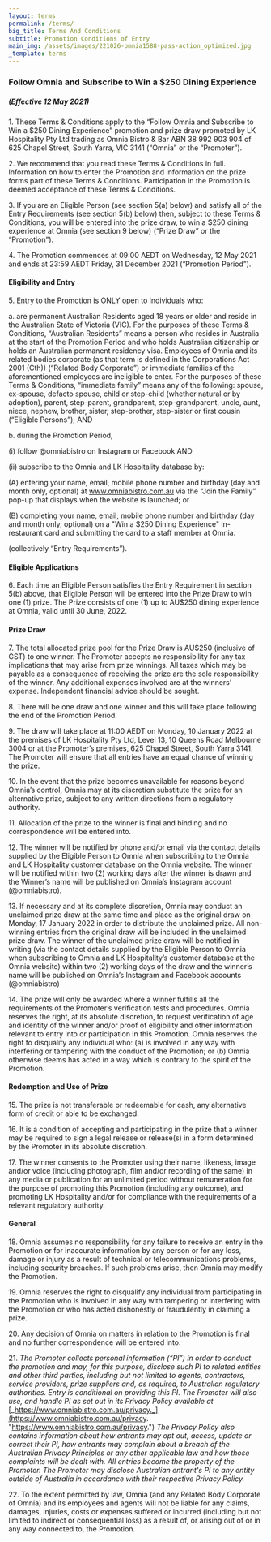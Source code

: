 ```yaml
---
layout: terms
permalink: /terms/
big_title: Terms And Conditions
subtitle: Promotion Conditions of Entry
main_img: /assets/images/221026-omnia1588-pass-action_optimized.jpg
_template: terms
---
```


### Follow Omnia and Subscribe to Win a $250 Dining Experience

##### (Effective 12 May 2021)

1\. These Terms & Conditions apply to the “Follow Omnia and Subscribe to Win a $250 Dining Experience” promotion and prize draw promoted by LK Hospitality Pty Ltd trading as Omnia Bistro & Bar ABN 38 992 903 904 of 625 Chapel Street, South Yarra, VIC 3141 (“Omnia” or the “Promoter”).

2\. We recommend that you read these Terms & Conditions in full. Information on how to enter the Promotion and information on the prize forms part of these Terms & Conditions. Participation in the Promotion is deemed acceptance of these Terms & Conditions.

3\. If you are an Eligible Person (see section 5(a) below) and satisfy all of the Entry Requirements (see section 5(b) below) then, subject to these Terms & Conditions, you will be entered into the prize draw, to win a $250 dining experience at Omnia (see section 9 below) (“Prize Draw” or the “Promotion”).

4\. The Promotion commences at 09:00 AEDT on Wednesday, 12 May 2021 and ends at 23:59 AEDT Friday, 31 December 2021 (“Promotion Period”).

#### Eligibility and Entry

5\. Entry to the Promotion is ONLY open to individuals who:

a. are permanent Australian Residents aged 18 years or older and reside in the Australian State of Victoria (VIC). For the purposes of these Terms & Conditions, “Australian Residents” means a person who resides in Australia at the start of the Promotion Period and who holds Australian citizenship or holds an Australian permanent residency visa. Employees of Omnia and its related bodies corporate (as that term is defined in the Corporations Act 2001 (Cth)) (“Related Body Corporate”) or immediate families of the aforementioned employees are ineligible to enter. For the purposes of these Terms & Conditions, “immediate family” means any of the following: spouse, ex-spouse, defacto spouse, child or step-child (whether natural or by adoption), parent, step-parent, grandparent, step-grandparent, uncle, aunt, niece, nephew, brother, sister, step-brother, step-sister or first cousin (“Eligible Persons”); AND

b. during the Promotion Period,

(i) follow @omniabistro on Instagram or Facebook AND

(ii) subscribe to the Omnia and LK Hospitality database by:

(A) entering your name, email, mobile phone number and birthday (day and month only, optional) at www.omniabistro.com.au via the “Join the Family” pop-up that displays when the website is launched; or

(B) completing your name, email, mobile phone number and birthday (day and month only, optional) on a "Win a $250 Dining Experience" in-restaurant card and submitting the card to a staff member at Omnia.

(collectively “Entry Requirements”).

#### Eligible Applications

6\. Each time an Eligible Person satisfies the Entry Requirement in section 5(b) above, that Eligible Person will be entered into the Prize Draw to win one (1) prize. The Prize consists of one (1) up to AU$250 dining experience at Omnia, valid until 30 June, 2022.

#### Prize Draw

7\. The total allocated prize pool for the Prize Draw is AU$250 (inclusive of GST) to one winner. The Promoter accepts no responsibility for any tax implications that may arise from prize winnings. All taxes which may be payable as a consequence of receiving the prize are the sole responsibility of the winner. Any additional expenses involved are at the winners’ expense. Independent financial advice should be sought.

8\. There will be one draw and one winner and this will take place following the end of the Promotion Period.

9\. The draw will take place at 11:00 AEDT on Monday, 10 January 2022 at the premises of LK Hospitality Pty Ltd, Level 13, 10 Queens Road Melbourne 3004 or at the Promoter’s premises, 625 Chapel Street, South Yarra 3141. The Promoter will ensure that all entries have an equal chance of winning the prize.

10\. In the event that the prize becomes unavailable for reasons beyond Omnia’s control, Omnia may at its discretion substitute the prize for an alternative prize, subject to any written directions from a regulatory authority.

11\. Allocation of the prize to the winner is final and binding and no correspondence will be entered into.

12\. The winner will be notified by phone and/or email via the contact details supplied by the Eligible Person to Omnia when subscribing to the Omnia and LK Hospitality customer database on the Omnia website. The winner will be notified within two (2) working days after the winner is drawn and the Winner’s name will be published on Omnia’s Instagram account (@omniabistro).

13\. If necessary and at its complete discretion, Omnia may conduct an unclaimed prize draw at the same time and place as the original draw on Monday, 17 January 2022 in order to distribute the unclaimed prize. All non-winning entries from the original draw will be included in the unclaimed prize draw. The winner of the unclaimed prize draw will be notified in writing (via the contact details supplied by the Eligible Person to Omnia when subscribing to Omnia and LK Hospitality’s customer database at the Omnia website) within two (2) working days of the draw and the winner’s name will be published on Omnia’s Instagram and Facebook accounts (@omniabistro)

14\. The prize will only be awarded where a winner fulfills all the requirements of the Promoter’s verification tests and procedures. Omnia reserves the right, at its absolute discretion, to request verification of age and identity of the winner and/or proof of eligibility and other information relevant to entry into or participation in this Promotion. Omnia reserves the right to disqualify any individual who: (a) is involved in any way with interfering or tampering with the conduct of the Promotion; or (b) Omnia otherwise deems has acted in a way which is contrary to the spirit of the Promotion.

#### Redemption and Use of Prize

15\. The prize is not transferable or redeemable for cash, any alternative form of credit or able to be exchanged.

16\. It is a condition of accepting and participating in the prize that a winner may be required to sign a legal release or release(s) in a form determined by the Promoter in its absolute discretion.

17\. The winner consents to the Promoter using their name, likeness, image and/or voice (including photograph, film and/or recording of the same) in any media or publication for an unlimited period without remuneration for the purpose of promoting this Promotion (including any outcome), and promoting LK Hospitality and/or for compliance with the requirements of a relevant regulatory authority.

#### General

18\. Omnia assumes no responsibility for any failure to receive an entry in the Promotion or for inaccurate information by any person or for any loss, damage or injury as a result of technical or telecommunications problems, including security breaches. If such problems arise, then Omnia may modify the Promotion.

19\. Omnia reserves the right to disqualify any individual from participating in the Promotion who is involved in any way with tampering or interfering with the Promotion or who has acted dishonestly or fraudulently in claiming a prize.

20\. Any decision of Omnia on matters in relation to the Promotion is final and no further correspondence will be entered into.

21\. _The Promoter collects personal information (“PI”) in order to conduct the promotion and may, for this purpose, disclose such PI to related entities and other third parties, including but not limited to agents, contractors, service providers, prize suppliers and, as required, to Australian regulatory authorities. Entry is conditional on providing this PI. The Promoter will also use, and handle PI as set out in its Privacy Policy available at_ [_https://www.omniabistro.com.au/privacy._](https://www.omniabistro.com.au/privacy. "https://www.omniabistro.com.au/privacy.") _The Privacy Policy also contains information about how entrants may opt out, access, update or correct their PI, how entrants may complain about a breach of the Australian Privacy Principles or any other applicable law and how those complaints will be dealt with. All entries become the property of the Promoter. The Promoter may disclose Australian entrant's PI to any entity outside of Australia in accordance with their respective Privacy Policy._

22\. To the extent permitted by law, Omnia (and any Related Body Corporate of Omnia) and its employees and agents will not be liable for any claims, damages, injuries, costs or expenses suffered or incurred (including but not limited to indirect or consequential loss) as a result of, or arising out of or in any way connected to, the Promotion.
